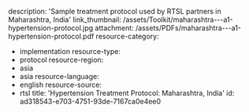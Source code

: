 description: 'Sample treatment protocol used by RTSL partners in Maharashtra, India'
link_thumbnail: /assets/Toolkit/maharashtra---a1-hypertension-protocol.jpg
attachment: /assets/PDFs/maharashtra---a1-hypertension-protocol.pdf
resource-category:
  - implementation
resource-type:
  - protocol
resource-region:
  - asia
  - asia
resource-language:
  - english
resource-source:
  - rtsl
title: 'Hypertension Treatment Protocol: Maharashtra, India'
id: ad318543-e703-4751-93de-7167ca0e4ee0
